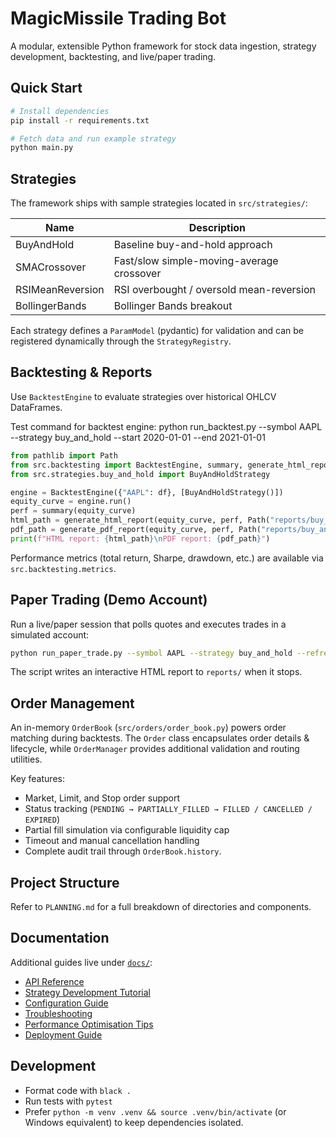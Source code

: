 # MagicMissile Trading Bot

A modular, extensible Python framework for stock data ingestion, strategy development, backtesting, and live/paper trading.

## Quick Start

```bash
# Install dependencies
pip install -r requirements.txt

# Fetch data and run example strategy
python main.py
```

## Strategies

The framework ships with sample strategies located in `src/strategies/`:

| Name | Description |
|------|-------------|
| BuyAndHold | Baseline buy-and-hold approach |
| SMACrossover | Fast/slow simple-moving-average crossover |
| RSIMeanReversion | RSI overbought / oversold mean-reversion |
| BollingerBands | Bollinger Bands breakout |

Each strategy defines a `ParamModel` (pydantic) for validation and can be registered dynamically through the `StrategyRegistry`.

## Backtesting & Reports

Use `BacktestEngine` to evaluate strategies over historical OHLCV DataFrames.

Test command for backtest engine: python run_backtest.py --symbol AAPL --strategy buy_and_hold --start 2020-01-01 --end 2021-01-01

```python
from pathlib import Path
from src.backtesting import BacktestEngine, summary, generate_html_report, generate_pdf_report
from src.strategies.buy_and_hold import BuyAndHoldStrategy

engine = BacktestEngine({"AAPL": df}, [BuyAndHoldStrategy()])
equity_curve = engine.run()
perf = summary(equity_curve)
html_path = generate_html_report(equity_curve, perf, Path("reports/buy_and_hold.html"))
pdf_path = generate_pdf_report(equity_curve, perf, Path("reports/buy_and_hold.pdf"))
print(f"HTML report: {html_path}\nPDF report: {pdf_path}")
```

Performance metrics (total return, Sharpe, drawdown, etc.) are available via `src.backtesting.metrics`.

## Paper Trading (Demo Account)

Run a live/paper session that polls quotes and executes trades in a simulated account:

```bash
python run_paper_trade.py --symbol AAPL --strategy buy_and_hold --refresh 60 --max-ticks 120
```

The script writes an interactive HTML report to `reports/` when it stops.

## Order Management

An in-memory `OrderBook` (`src/orders/order_book.py`) powers order matching during backtests.  The `Order` class encapsulates order details & lifecycle, while `OrderManager` provides additional validation and routing utilities.

Key features:

* Market, Limit, and Stop order support
* Status tracking (`PENDING → PARTIALLY_FILLED → FILLED / CANCELLED / EXPIRED`)
* Partial fill simulation via configurable liquidity cap
* Timeout and manual cancellation handling
* Complete audit trail through `OrderBook.history`.

## Project Structure
Refer to `PLANNING.md` for a full breakdown of directories and components.

## Documentation

Additional guides live under [`docs/`](docs/):

* [API Reference](docs/api.md)
* [Strategy Development Tutorial](docs/strategy_tutorial.md)
* [Configuration Guide](docs/configuration_guide.md)
* [Troubleshooting](docs/troubleshooting.md)
* [Performance Optimisation Tips](docs/performance_tips.md)
* [Deployment Guide](docs/deployment.md)

## Development

* Format code with `black .`
* Run tests with `pytest`
* Prefer `python -m venv .venv && source .venv/bin/activate` (or Windows equivalent) to keep dependencies isolated.
